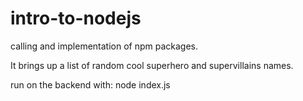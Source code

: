 # intro-to-nodejs
calling and implementation of npm packages.

It brings up a list of random cool superhero and supervillains names.

run on the backend with: node index.js
